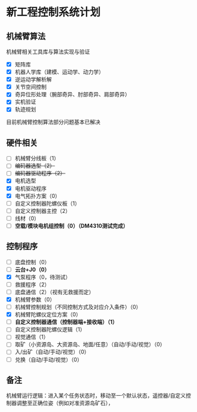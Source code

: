 # 新工程控制系统计划

## 机械臂算法

机械臂相关工具库与算法实现与验证

- [x] 矩阵库
- [x] 机器人学库（建模、运动学、动力学）
- [x] 逆运动学解析解
- [x] 关节空间控制
- [x] 奇异位形处理（腕部奇异、肘部奇异、肩部奇异）
- [x] 实机验证
- [x] 轨迹规划

目前机械臂控制算法部分问题基本已解决

## 硬件相关

- [ ] 机械臂分线板（1）
- [ ] ~~编码器选型（2）~~
- [ ] ~~编码器驱动程序（2）~~
- [x] 电机选型
- [x] 电机驱动程序
- [x] 电气拓扑方案（0）
- [ ] 自定义控制器陀螺仪板（1）
- [ ] 自定义控制器主控（2）
- [ ] 线材（0）
- [ ] **空载/模块电机组控制（0）（DM4310测试完成）**

## 控制程序

- [ ] 底盘控制（0）
- [ ] **云台+J0（0）**
- [x] 气泵程序（0，待测试）
- [ ] 救援程序（2）
- [ ] 底盘通信（2）（视有无救援而定）
- [x] 机械臂参数（0）
- [ ] 机械臂控制规划（不同控制方式及对应介入条件）（0）
- [x] 机械臂陀螺仪定位方案（0）
- [ ] **自定义控制器通信（控制器端+接收端）（1）**
- [ ] 自定义控制器陀螺仪逻辑（1）
- [ ] 视觉通信（1）
- [ ] 取矿（小资源岛、大资源岛、地面/任意）（自动/手动/视觉）（0）
- [ ] 入/出矿（自动/手动/视觉）（0）
- [ ] 兑换（自动/手动/视觉）（0）

## 备注
机械臂运行逻辑：进入某个任务状态时，移动至一个默认状态，遥控器/自定义控制器调整至正确位姿（例如对准资源岛矿石），
